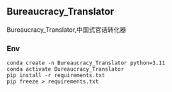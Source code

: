 ## Bureaucracy_Translator

Bureaucracy_Translator,中国式官话转化器

### Env
```shell
conda create -n Bureaucracy_Translator python=3.11
conda activate Bureaucracy_Translator
pip install -r requirements.txt
pip freeze > requirements.txt
```